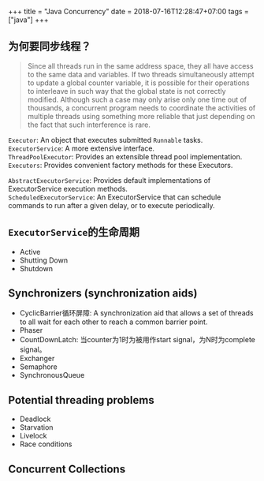 +++
title = "Java Concurrency"
date = 2018-07-16T12:28:47+07:00
tags = ["java"]
+++

##  为何要同步线程？
>Since all threads run in the same address space, they all have access to the same data and variables. If two threads simultaneously attempt to update a global counter variable, it is possible for their operations to interleave in such way that the global state is not correctly modified. Although such a case may only arise only one time out of thousands, a concurrent program needs to coordinate the activities of multiple threads using something more reliable that just depending on the fact that such interference is rare.

`Executor`: An object that executes submitted `Runnable` tasks.    
`ExecutorService`: A more extensive interface.    
`ThreadPoolExecutor`: Provides an extensible thread pool implementation.    
`Executors`: Provides convenient factory methods for these Executors.    

`AbstractExecutorService`: Provides default implementations of ExecutorService execution methods.    
`ScheduledExecutorService`: An ExecutorService that can schedule commands to run after a given delay, or to execute periodically.

## `ExecutorService`的生命周期
* Active
* Shutting Down
* Shutdown

## Synchronizers (synchronization aids)
* CyclicBarrier循环屏障: A synchronization aid that allows a set of threads to all wait for each other to reach a common barrier point.
* Phaser
* CountDownLatch: 当counter为1时为被用作start signal，为N时为complete signal。
* Exchanger
* Semaphore
* SynchronousQueue

## Potential threading problems
* Deadlock
* Starvation
* Livelock
* Race conditions

## Concurrent Collections
